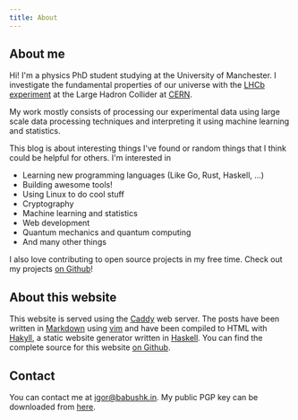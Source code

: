 ```yaml
---
title: About
---
```


## About me

Hi! I'm a physics PhD student studying at the University of Manchester.
I investigate the fundamental properties of our universe with the
[LHCb experiment](http://lhcb-public.web.cern.ch/lhcb-public/)
at the Large Hadron Collider at [CERN](http://home.cern).

My work mostly consists of processing our experimental data using large scale
data processing techniques and interpreting it using machine learning and
statistics.

This blog is about interesting things I've found or random things that I think
could be helpful for others. I'm interested in 

 - Learning new programming languages (Like Go, Rust, Haskell, ...)
 - Building awesome tools!
 - Using Linux to do cool stuff
 - Cryptography
 - Machine learning and statistics
 - Web development
 - Quantum mechanics and quantum computing
 - And many other things

I also love contributing to open source projects in my free time.
Check out my projects [on Github](https://github.com/ibab)!

## About this website

This website is served using the [Caddy](https://caddyserver.com) web server.
The posts have been written in [Markdown](http://en.wikipedia.org/wiki/Markdown) using [vim](http://www.vim.org/) and have been compiled to HTML with [Hakyll](http://jaspervdj.be/hakyll/), a static website generator written in [Haskell](http://www.haskell.org/haskellwiki/Haskell).
You can find the complete source for this website [on Github](https://github.com/ibab/babushk.in).

## Contact

You can contact me at [igor@babushk.in](mailto:igor@babushk.in).
My public PGP key can be downloaded from [here](/files/babushkin.pub.asc).
